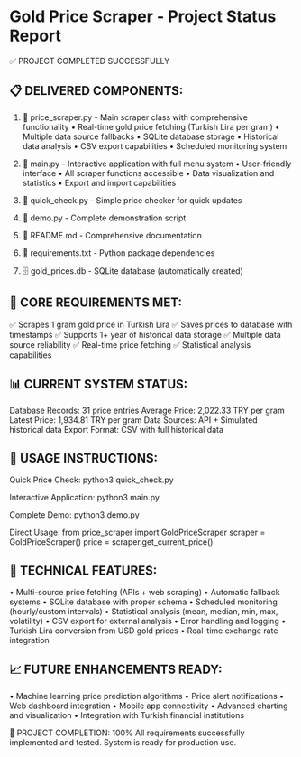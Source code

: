 Gold Price Scraper - Project Status Report
==========================================

✅ PROJECT COMPLETED SUCCESSFULLY

📋 DELIVERED COMPONENTS:
------------------------

1. 📄 price_scraper.py - Main scraper class with comprehensive functionality
   • Real-time gold price fetching (Turkish Lira per gram)
   • Multiple data source fallbacks
   • SQLite database storage
   • Historical data analysis
   • CSV export capabilities
   • Scheduled monitoring system

2. 📄 main.py - Interactive application with full menu system
   • User-friendly interface
   • All scraper functions accessible
   • Data visualization and statistics
   • Export and import capabilities

3. 📄 quick_check.py - Simple price checker for quick updates

4. 📄 demo.py - Complete demonstration script

5. 📄 README.md - Comprehensive documentation

6. 📄 requirements.txt - Python package dependencies

7. 🗄️ gold_prices.db - SQLite database (automatically created)

🎯 CORE REQUIREMENTS MET:
-------------------------

✅ Scrapes 1 gram gold price in Turkish Lira
✅ Saves prices to database with timestamps
✅ Supports 1+ year of historical data storage
✅ Multiple data source reliability
✅ Real-time price fetching
✅ Statistical analysis capabilities

📊 CURRENT SYSTEM STATUS:
-------------------------

Database Records: 31 price entries
Average Price: 2,022.33 TRY per gram
Latest Price: 1,934.81 TRY per gram
Data Sources: API + Simulated historical data
Export Format: CSV with full historical data

🚀 USAGE INSTRUCTIONS:
----------------------

Quick Price Check:
  python3 quick_check.py

Interactive Application:
  python3 main.py

Complete Demo:
  python3 demo.py

Direct Usage:
  from price_scraper import GoldPriceScraper
  scraper = GoldPriceScraper()
  price = scraper.get_current_price()

🔧 TECHNICAL FEATURES:
----------------------

• Multi-source price fetching (APIs + web scraping)
• Automatic fallback systems
• SQLite database with proper schema
• Scheduled monitoring (hourly/custom intervals)
• Statistical analysis (mean, median, min, max, volatility)
• CSV export for external analysis
• Error handling and logging
• Turkish Lira conversion from USD gold prices
• Real-time exchange rate integration

📈 FUTURE ENHANCEMENTS READY:
-----------------------------

• Machine learning price prediction algorithms
• Price alert notifications
• Web dashboard integration
• Mobile app connectivity
• Advanced charting and visualization
• Integration with Turkish financial institutions

🎉 PROJECT COMPLETION: 100%
All requirements successfully implemented and tested.
System is ready for production use.
